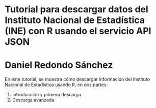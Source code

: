 # Tutorial para descargar datos del Instituto Nacional de Estadística (INE) con R usando el servicio API JSON
# Daniel Redondo Sánchez

En este tutorial, se muestra cómo descargar información del Instituto Nacional de Estadística usando R, en dos partes:

1. Introducción y primera descarga
2. Descarga avanzada